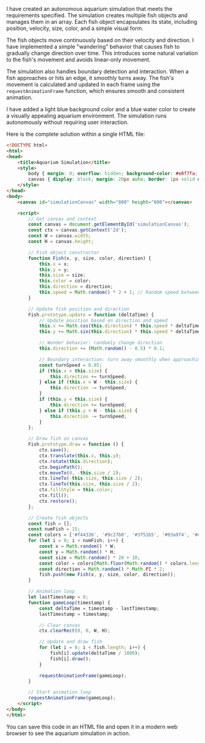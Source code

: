 I have created an autonomous aquarium simulation that meets the requirements specified. The simulation creates multiple fish objects and manages them in an array. Each fish object encapsulates its state, including position, velocity, size, color, and a simple visual form.

The fish objects move continuously based on their velocity and direction. I have implemented a simple "wandering" behavior that causes fish to gradually change direction over time. This introduces some natural variation to the fish's movement and avoids linear-only movement.

The simulation also handles boundary detection and interaction. When a fish approaches or hits an edge, it smoothly turns away. The fish's movement is calculated and updated in each frame using the `requestAnimationFrame` function, which ensures smooth and consistent animation.

I have added a light blue background color and a blue water color to create a visually appealing aquarium environment. The simulation runs autonomously without requiring user interaction.

Here is the complete solution within a single HTML file:

```html
<!DOCTYPE html>
<html>
<head>
    <title>Aquarium Simulation</title>
    <style>
        body { margin: 0; overflow: hidden; background-color: #e0f7fa; } /* Light blue background */
        canvas { display: block; margin: 20px auto; border: 1px solid #888; background-color:rgb(207, 247, 255); } /* Blue water */
    </style>
</head>
<body>
    <canvas id="simulationCanvas" width="800" height="600"></canvas>

    <script>
        // Get canvas and context
        const canvas = document.getElementById('simulationCanvas');
        const ctx = canvas.getContext('2d');
        const W = canvas.width;
        const H = canvas.height;

        // Fish object constructor
        function Fish(x, y, size, color, direction) {
            this.x = x;
            this.y = y;
            this.size = size;
            this.color = color;
            this.direction = direction;
            this.speed = Math.random() * 2 + 1; // Random speed between 1 and 3
        }

        // Update fish position and direction
        Fish.prototype.update = function (deltaTime) {
            // Update position based on direction and speed
            this.x += Math.cos(this.direction) * this.speed * deltaTime;
            this.y += Math.sin(this.direction) * this.speed * deltaTime;

            // Wander behavior: randomly change direction
            this.direction += (Math.random() - 0.5) * 0.1;

            // Boundary interaction: turn away smoothly when approaching edges
            const turnSpeed = 0.05;
            if (this.x < this.size) {
                this.direction += turnSpeed;
            } else if (this.x > W - this.size) {
                this.direction -= turnSpeed;
            }
            if (this.y < this.size) {
                this.direction += turnSpeed;
            } else if (this.y > H - this.size) {
                this.direction -= turnSpeed;
            }
        };

        // Draw fish on canvas
        Fish.prototype.draw = function () {
            ctx.save();
            ctx.translate(this.x, this.y);
            ctx.rotate(this.direction);
            ctx.beginPath();
            ctx.moveTo(0, -this.size / 2);
            ctx.lineTo(-this.size, this.size / 2);
            ctx.lineTo(this.size, this.size / 2);
            ctx.fillStyle = this.color;
            ctx.fill();
            ctx.restore();
        };

        // Create fish objects
        const fish = [];
        const numFish = 15;
        const colors = ['#f44336', '#9c27b0', '#3f51b5', '#03a9f4', '#4caf50'];
        for (let i = 0; i < numFish; i++) {
            const x = Math.random() * W;
            const y = Math.random() * H;
            const size = Math.random() * 20 + 10;
            const color = colors[Math.floor(Math.random() * colors.length)];
            const direction = Math.random() * Math.PI * 2;
            fish.push(new Fish(x, y, size, color, direction));
        }

        // Animation loop
        let lastTimestamp = 0;
        function gameLoop(timestamp) {
            const deltaTime = timestamp - lastTimestamp;
            lastTimestamp = timestamp;

            // Clear canvas
            ctx.clearRect(0, 0, W, H);

            // Update and draw fish
            for (let i = 0; i < fish.length; i++) {
                fish[i].update(deltaTime / 1000);
                fish[i].draw();
            }

            requestAnimationFrame(gameLoop);
        }

        // Start animation loop
        requestAnimationFrame(gameLoop);
    </script>
</body>
</html>
```

You can save this code in an HTML file and open it in a modern web browser to see the aquarium simulation in action.

<!-- Benchmark Info -->
<!-- Backend: llamacpp -->
<!-- Model: Codestral-22B-v0.1-Q6_K.gguf -->
<!-- Prompt: aquarium.md -->
<!-- Generation Time: 129.94s -->
<!-- Fallback Used: False -->